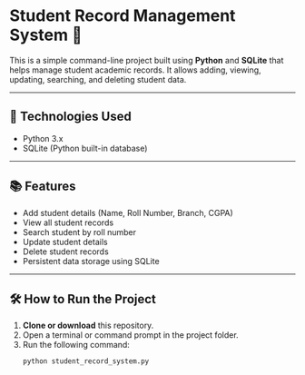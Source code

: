 # Student Record Management System 📝

This is a simple command-line project built using **Python** and **SQLite** that helps manage student academic records. It allows adding, viewing, updating, searching, and deleting student data.

---

## 🔧 Technologies Used
- Python 3.x
- SQLite (Python built-in database)

---

## 📚 Features
- Add student details (Name, Roll Number, Branch, CGPA)
- View all student records
- Search student by roll number
- Update student details
- Delete student records
- Persistent data storage using SQLite

---

## 🛠️ How to Run the Project

1. **Clone or download** this repository.
2. Open a terminal or command prompt in the project folder.
3. Run the following command:
   ```bash
   python student_record_system.py
